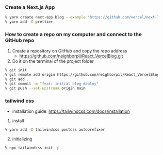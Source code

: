 ### Create a Next.js App
```bash
% yarn create next-app blog --example "https://github.com/vercel/next-learn/tree/master/basics/learn-starter"
% yarn add -D prettier
```

### How to create a repo on my computer and connect to the GitHub repo
1. Create a repository on GitHub and copy the repo address
    + https://github.com/neighborpil/React_VercelBlog.git
2. Do it on the terminal of the project folder
```bash
% git init
% git remote add origin https://github.com/neighborpil/React_VercelBlog.git
% git add .
% git commit -m "feat: initial blog deploy"
% git push --set-upstream origin main
```

### tailwind css
- installation guide: https://tailwindcss.com/docs/installation
1. install
```bash
% yarn add -D tailwindcss postcss autoprefixer
```
2. initializing
```bash
% npx tailwindcss init -p
```
